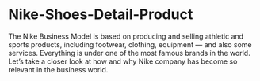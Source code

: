 # Nike-Shoes-Detail-Product
The Nike Business Model is based on producing and selling athletic and sports products, including footwear, clothing, equipment — and also some services. Everything is under one of the most famous brands in the world. Let’s take a closer look at how and why Nike company has become so relevant in the business world.
